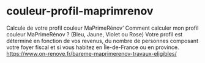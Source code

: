 # couleur-profil-maprimrenov
Calcule de votre profil couleur MaPrimeRénov’ Comment calculer mon profil couleur MaPrimeRénov ? (Bleu, Jaune, Violet ou Rose) Votre profil est déterminé en fonction de vos revenus, du nombre de personnes composant votre foyer fiscal et si vous habitez en Île-de-France ou en province. https://www.on-renove.fr/bareme-maprimerenov-travaux-eligibles/
